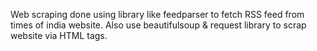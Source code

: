 Web scraping done using library like feedparser to fetch RSS feed from times of india website. Also use beautifulsoup & request library to scrap website via HTML tags.
